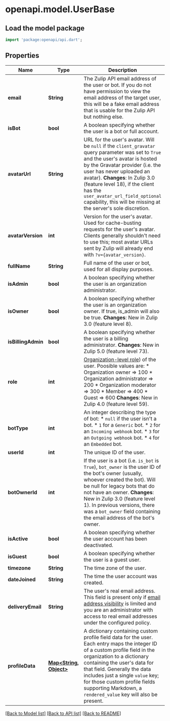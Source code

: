 # openapi.model.UserBase

## Load the model package
```dart
import 'package:openapi/api.dart';
```

## Properties
Name | Type | Description | Notes
------------ | ------------- | ------------- | -------------
**email** | **String** | The Zulip API email address of the user or bot.  If you do not have permission to view the email address of the target user, this will be a fake email address that is usable for the Zulip API but nothing else.  | [optional] 
**isBot** | **bool** | A boolean specifying whether the user is a bot or full account.  | [optional] 
**avatarUrl** | **String** | URL for the user's avatar.  Will be `null` if the `client_gravatar` query parameter was set to `True` and the user's avatar is hosted by the Gravatar provider (i.e. the user has never uploaded an avatar).  **Changes**: In Zulip 3.0 (feature level 18), if the client has the `user_avatar_url_field_optional` capability, this will be missing at the server's sole discretion.  | [optional] 
**avatarVersion** | **int** | Version for the user's avatar.  Used for cache-busting requests for the user's avatar.  Clients generally shouldn't need to use this; most avatar URLs sent by Zulip will already end with `?v={avatar_version}`.  | [optional] 
**fullName** | **String** | Full name of the user or bot, used for all display purposes.  | [optional] 
**isAdmin** | **bool** | A boolean specifying whether the user is an organization administrator.  | [optional] 
**isOwner** | **bool** | A boolean specifying whether the user is an organization owner. If true, is_admin will also be true.  **Changes**: New in Zulip 3.0 (feature level 8).  | [optional] 
**isBillingAdmin** | **bool** | A boolean specifying whether the user is a billing administrator.  **Changes**: New in Zulip 5.0 (feature level 73).  | [optional] 
**role** | **int** | [Organization-level role](/help/roles-and-permissions)) of the user. Poosible values are:  * Organization owner => 100 * Organization administrator => 200 * Organization moderator => 300 * Member => 400 * Guest => 600  **Changes**: New in Zulip 4.0 (feature level 59).  | [optional] 
**botType** | **int** | An integer describing the type of bot: * `null` if the user isn't a bot. * `1` for a `Generic` bot. * `2` for an `Incoming webhook` bot. * `3` for an `Outgoing webhook` bot. * `4` for an `Embedded` bot.  | [optional] 
**userId** | **int** | The unique ID of the user.  | [optional] 
**botOwnerId** | **int** | If the user is a bot (i.e. `is_bot` is `True`), `bot_owner` is the user ID of the bot's owner (usually, whoever created the bot).  Will be null for legacy bots that do not have an owner.  **Changes**: New in Zulip 3.0 (feature level 1).  In previous versions, there was a `bot_owner` field containing the email address of the bot's owner.  | [optional] 
**isActive** | **bool** | A boolean specifying whether the user account has been deactivated.  | [optional] 
**isGuest** | **bool** | A boolean specifying whether the user is a guest user.  | [optional] 
**timezone** | **String** | The time zone of the user.  | [optional] 
**dateJoined** | **String** | The time the user account was created.  | [optional] 
**deliveryEmail** | **String** | The user's real email address.  This field is present only if [email address visibility](/help/restrict-visibility-of-email-addresses) is limited and you are an administrator with access to real email addresses under the configured policy.  | [optional] 
**profileData** | [**Map<String, Object>**](Object.md) | A dictionary containing custom profile field data for the user. Each entry maps the integer ID of a custom profile field in the organization to a dictionary containing the user's data for that field.  Generally the data includes just a single `value` key; for those custom profile fields supporting Markdown, a `rendered_value` key will also be present.  | [optional] [default to const {}]

[[Back to Model list]](../README.md#documentation-for-models) [[Back to API list]](../README.md#documentation-for-api-endpoints) [[Back to README]](../README.md)


